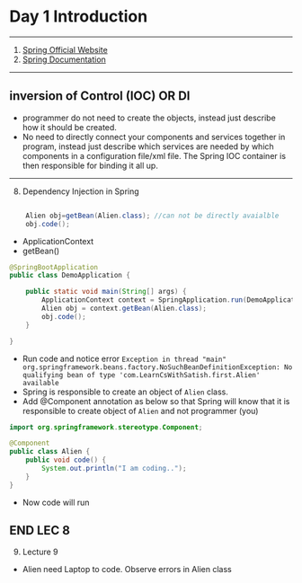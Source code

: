 # Day 1 Introduction
-----

1. [Spring Official Website](https://spring.io/)
2. [Spring Documentation](https://docs.spring.io/spring-framework/docs/5.0.0.M1/spring-framework-reference/epub/)

---

## inversion of Control (IOC) OR DI

- programmer do not need to create the objects, instead just describe how it should be created. 
- No need to directly connect your components and services together in program, instead just describe which services are needed by which components in a configuration file/xml file. The Spring IOC container is then responsible for binding it all up.

----

8. Dependency Injection in Spring

```java

	Alien obj=getBean(Alien.class); //can not be directly avaialble
	obj.code();
```

- ApplicationContext
- getBean()

```java
@SpringBootApplication
public class DemoApplication {

	public static void main(String[] args) {
		ApplicationContext context = SpringApplication.run(DemoApplication.class, args);
		Alien obj = context.getBean(Alien.class);
		obj.code();
	}

}
```

- Run code and notice error `Exception in thread "main" org.springframework.beans.factory.NoSuchBeanDefinitionException: No qualifying bean of type 'com.LearnCsWithSatish.first.Alien' available
`
- Spring is responsible to create an object of `Alien` class. 
- Add @Component annotation as below so that Spring will know that it is responsible to create object of `Alien` and not programmer (you)

```java
import org.springframework.stereotype.Component;

@Component
public class Alien {
	public void code() {
		System.out.println("I am coding..");
	}
}
```

- Now code will run

END LEC 8
-------

9. Lecture 9

- Alien need Laptop to code. Observe errors in Alien class


